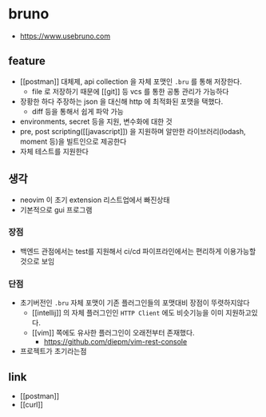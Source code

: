# bruno

+ https://www.usebruno.com

## feature
- [[postman]] 대체제, api collection 을 자체 포맷인 `.bru` 를 통해 저장한다.
  - file 로 저장하기 때문에 [[git]] 등 vcs 를 통한 공통 관리가 가능하다
- 장황한 하다 주장하는 json 을 대신해 http 에 최적화된 포맷을 택했다.
  - diff 등을 통해서 쉽게 파악 가능
- environments, secret 등을 지원, 변수화에 대한 것
- pre, post scripting([[javascript]]) 을 지원하며 알만한 라이브러리(lodash, moment 등)을 빌트인으로 제공한다
- 자체 테스트를 지원한다

## 생각
- neovim 이 초기 extension 리스트업에서 빠진상태
- 기본적으로 gui 프로그램

### 장점
- 백엔드 관점에서는 test를 지원해서 ci/cd 파이프라인에서는 편리하게 이용가능할 것으로 보임

### 단점
- 초기버전인 `.bru` 자체 포맷이 기존 플러그인들의 포맷대비 장점이 뚜렷하지않다
  - [[intellij]] 의 자체 플러그인인 `HTTP Client` 에도 비슷기능을 이미 지원하고있다.
  - [[vim]] 쪽에도 유사한 플러그인이 오래전부터 존재했다.
    + https://github.com/diepm/vim-rest-console
- 프로젝트가 초기라는점

## link
- [[postman]]
- [[curl]]
